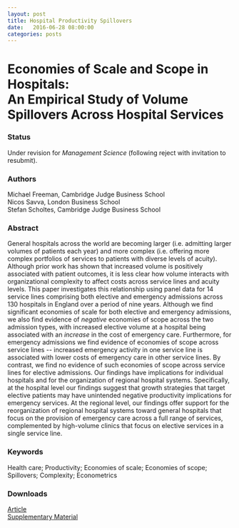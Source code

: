 ```yaml
---
layout: post
title: Hospital Productivity Spillovers
date:   2016-06-28 08:00:00
categories: posts
---
```


<h1 id="title">Economies of Scale and Scope in Hospitals:<br/>An Empirical Study of Volume Spillovers Across Hospital Services</h1>

### Status

Under revision for *Management Science* (following reject with invitation to resubmit).

### Authors

Michael Freeman, Cambridge Judge Business School<br>
Nicos Savva, London Business School<br>
Stefan Scholtes, Cambridge Judge Business School

### Abstract

General hospitals across the world are becoming larger (i.e. admitting larger volumes of patients each year) and more complex (i.e. offering more complex portfolios of services to patients with diverse levels of acuity). Although prior work has shown that increased volume is positively associated with patient outcomes, it is less clear how volume interacts with organizational complexity to affect costs across service lines and acuity levels. This paper investigates this relationship using panel data for 14 service lines comprising both elective and emergency admissions across 130 hospitals in England over a period of nine years. Although we find significant economies of scale for both elective and emergency admissions, we also find evidence of *negative* economies of scope across the two admission types, with increased elective volume at a hospital being associated with an *increase* in the cost of emergency care. Furthermore, for emergency admissions we find evidence of economies of scope across service lines -- increased emergency activity in one service line is associated with lower costs of emergency care in other service lines. By contrast, we find no evidence of such economies of scope across service lines for elective admissions. Our findings have implications for individual hospitals and for the organization of regional hospital systems. Specifically, at the hospital level our findings suggest that growth strategies that target elective patients may have unintended negative productivity implications for emergency services. At the regional level, our findings offer support for the reorganization of regional hospital systems toward general hospitals that focus on the provision of emergency care across a full range of services, complemented by high-volume clinics that focus on elective services in a single service line.

### Keywords

Health care; Productivity; Economies of scale; Economies of scope; Spillovers; Complexity; Econometrics

### Downloads

[Article](/research/articles/hospitalscalescope_june2016.pdf)<br>
[Supplementary Material](/research/articles/supplementary_hospitalscalescope_june2016.pdf)